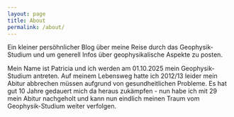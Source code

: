 ```yaml
---
layout: page
title: About
permalink: /about/
---
```


Ein kleiner persöhnlicher Blog über meine Reise durch das Geophysik-Studium und um generell Infos über geophysikalische Aspekte zu posten. 

Mein Name ist Patricia und ich werden am 01.10.2025 mein Geophysik-Studium antreten. 
Auf meinem Lebensweg hatte ich 2012/13 leider mein Abitur abbrechen müssen aufgrund von gesundheitlichen Probleme. Es hat gut 10 Jahre gedauert mich da heraus zukämpfen - nun habe ich mit 29 mein Abitur nachgeholt und kann nun eindlich meinen Traum vom Geophysik-Studium weiter verfolgen.